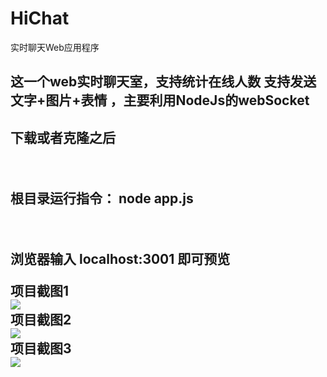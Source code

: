 # HiChat
实时聊天Web应用程序

<h2>这一个web实时聊天室，支持统计在线人数 支持发送 文字+图片+表情 ，主要利用NodeJs的webSocket<h2>
<p>下载或者克隆之后</p><br>
<p>根目录运行指令： node app.js </p><br>
<p>浏览器输入 localhost:3001 即可预览</p>

项目截图1 <br>
<img src="http://wx3.sinaimg.cn/mw690/89d7bdeagy1fdnjfjxlqvj20ek0i43ym.jpg"><br>
项目截图2 <br>
<img src="http://wx3.sinaimg.cn/mw690/89d7bdeagy1fdnjfme588j20eu0i9q4e.jpg"><br>
项目截图3 <br>
<img src="http://wx1.sinaimg.cn/mw690/89d7bdeagy1fdnjfmwozgj20ew0hkdg9.jpg">
